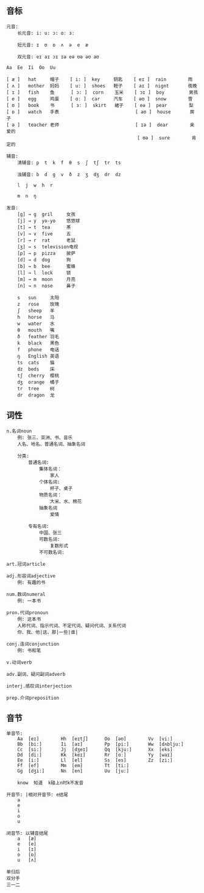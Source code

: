  ## 音标
    元音:
        长元音: i: u: ɔ: ɑː ɜː 

        短元音: ɪ  ʊ  ɒ  ʌ  ə  e  æ

        双元音: eɪ aɪ ɔɪ ɪə eə ʊə əʊ aʊ

    Aa  Ee  Ii  Oo  Uu

    [ æ ]   hat     帽子    [ i: ]  key     钥匙    [ eɪ ]  rain        雨
    [ ʌ ]   mother  妈妈    [ u: ]  shoes   鞋子    [ aɪ ]  nignt       夜晚
    [ ɪ ]   fish    鱼      [ ɔ: ]  corn    玉米    [ ɔɪ ]  boy         男孩
    [ e ]   egg     鸡蛋    [ ɑː ]  car     汽车    [ əʊ ]  snow        雪
    [ ʊ ]   book    书      [ ɜː ]  skirt   裙子    [ eə ]  pear        梨
    [ ɒ ]   watch   手表                            [ aʊ ]  house       房子
    [ ə ]   teacher 老师                            [ ɪə ]  dear        亲爱的
                                                    [ ʊə ]  sure        肯定的

    辅音:
        清辅音: p  t  k  f  θ  s  ʃ  tʃ  tr  ts
        
        浊辅音: b  d  g  v  ð  z  ʒ  dʒ  dr  dz

        l  j  w  h  r

        m  n  ŋ

    发音: 
        [g] → g  gril     女孩        
        [j] → y  yo-yo    悠悠球      
        [t] → t  tea      茶          
        [v] → v  five     五          
        [r] → r  rat      老鼠        
        [ʒ] → s  television电视       
        [p] → p  pizza    披萨        
        [d] → d  dog      狗                                      
        [b] → b  bee      蜜蜂        
        [l] → l  lock     锁              
        [m] → m  moon     月亮        
        [n] → n  nose     鼻子

        s   sun     太阳    
        z   rose    玫瑰    
        ʃ   sheep   羊            
        h   horse   马      
        w   water   水      
        θ   mouth   嘴
        ð   feather 羽毛
        k   black   黑色
        f   phone   电话
        ŋ   English 英语
        ts  cats    猫
        dz  beds    床
        tʃ  cherry  樱桃
        dʒ  orange  橘子
        tr  tree    树
        dr  dragon  龙

## 词性
    n.名词noun
        例: 张三、亚洲、书、音乐
        人名、地名、普通名词、抽象名词

        分类:
            普通名词:  
                集体名词：
                    家人
                个体名词:
                    杯子、桌子
                物质名词：
                    大米、水、棉花
                抽象名词
                    爱情
             
            专有名词:
                中国、张三
                可数名词:
                    复数形式
                不可数名词:

    art.冠词article

    adj.形容词adjective
        例: 有趣的书

    num.数词numeral
        例: 一本书

    pron.代词pronoun
        例: 这本书
        人称代词、指示代词、不定代词、疑问代词、关系代词
        你、我、他|这、那|一些|谁|

    conj.连词conjunction
        例: 书和笔

    v.动词verb

    adv.副词、疑问副词adverb

    interj.感叹词interjection

    prep.介词preposition

## 音节
    单音节:
        Aa  [eɪ]        Hh  [eɪtʃ]      Oo  [əʊ]        Vv  [vi:]
        Bb  [bi:]       Ii  [aɪ]        Pp  [pi:]       Ww  [dʌblju:]
        Cc  [si:]       Jj  [dʒeɪ]      Qq  [kju:]      Xx  [eks]
        Dd  [di:]       Kk  [keɪ]       Rr  [ɑː]        Yy  [waɪ]
        Ee  [i:]        Ll  [el]        Ss  [es]        Zz  [zi:]
        Ff  [ef]        Mm  [em]        Tt  [ti:]
        Gg  [dʒi:]      Nn  [en]        Uu  [ju:]

        know  知道  k碰上n时k不发音

    开音节: |相对开音节: e结尾
        a
        e
        i
        o
        u

    闭音节: 以辅音结尾
        a   [æ]
        e   [e]
        i   [ɪ]
        o   [ɒ]
        u   [ʌ]

    单归后
    双分手
    三一二

    

 
 